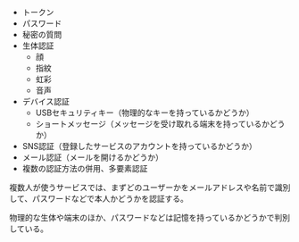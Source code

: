 - トークン
- パスワード
- 秘密の質問
- 生体認証
  - 顔
  - 指紋
  - 虹彩
  - 音声
- デバイス認証
  - USBセキュリティキー（物理的なキーを持っているかどうか）
  - ショートメッセージ（メッセージを受け取れる端末を持っているかどうか）
- SNS認証（登録したサービスのアカウントを持っているかどうか）
- メール認証（メールを開けるかどうか）
- 複数の認証方法の併用、多要素認証

複数人が使うサービスでは、まずどのユーザーかをメールアドレスや名前で識別して、パスワードなどで本人かどうかを認証する。

物理的な生体や端末のほか、パスワードなどは記憶を持っているかどうかで判別している。
